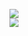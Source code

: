 [![](https://img.shields.io/badge/Made%20With-Github%20Spray-lightgrey.svg?style=for-the-badge&logo=github)](https://github.com/Annihil/github-spray#4281)  
[![](https://i.imgur.com/2DrTn0Z.gif)](https://github.com/Annihil/github-spray)